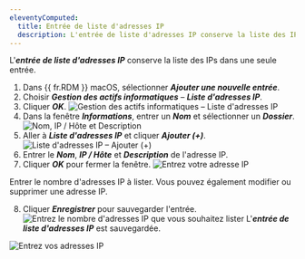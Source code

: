 ```yaml
---
eleventyComputed:
  title: Entrée de liste d'adresses IP
  description: L'entrée de liste d'adresses IP conserve la liste des IPs dans une seule entrée.
---
```

L'***entrée de liste d'adresses IP*** conserve la liste des IPs dans une seule entrée.

1. Dans {{ fr.RDM }} macOS, sélectionner ***Ajouter une nouvelle entrée***.
1. Choisir ***Gestion des actifs informatiques*** – ***Liste d'adresses IP***.
1. Cliquer ***OK***.
![Gestion des actifs informatiques – Liste d'adresses IP](https://cdnweb.devolutions.net/docs/docs_en_rdm_mac_RDMMac6050.png)
1. Dans la fenêtre ***Informations***, entrer un ***Nom*** et sélectionner un ***Dossier***.
![Nom, IP / Hôte et Description](https://cdnweb.devolutions.net/docs/docs_en_rdm_mac_RDMMac6051.png)
1. Aller à ***Liste d'adresses IP*** et cliquer ***Ajouter (+)***.
![Liste d'adresses IP – Ajouter (+)](https://cdnweb.devolutions.net/docs/docs_en_rdm_mac_RDMMac6052.png)
1. Entrer le ***Nom***, ***IP / Hôte*** et ***Description*** de l'adresse IP.
1. Cliquer ***OK*** pour fermer la fenêtre.
![Entrez votre adresse IP](https://cdnweb.devolutions.net/docs/docs_en_rdm_mac_RDMMac6054.png)

Entrer le nombre d'adresses IP à lister. Vous pouvez également modifier ou supprimer une adresse IP.

8. Cliquer ***Enregistrer*** pour sauvegarder l'entrée.
![Entrez le nombre d'adresses IP que vous souhaitez lister](https://cdnweb.devolutions.net/docs/docs_en_rdm_mac_RDMMac6053.png)
L'***entrée de liste d'adresses IP*** est sauvegardée.


![Entrez vos adresses IP](https://cdnweb.devolutions.net/docs/docs_en_rdm_mac_RDMMac6055.png)

